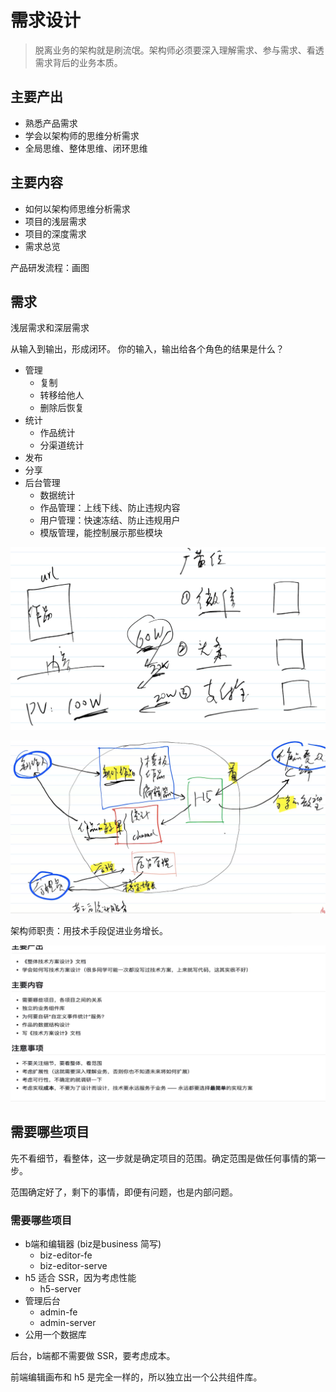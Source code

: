 # 需求设计

> 脱离业务的架构就是刷流氓。架构师必须要深入理解需求、参与需求、看透需求背后的业务本质。

## 主要产出

- 熟悉产品需求
- 学会以架构师的思维分析需求
- 全局思维、整体思维、闭环思维

## 主要内容

- 如何以架构师思维分析需求
- 项目的浅层需求
- 项目的深度需求
- 需求总览

产品研发流程：画图

## 需求

浅层需求和深层需求

从输入到输出，形成闭环。
你的输入，输出给各个角色的结果是什么？

- 管理
  - 复制
  - 转移给他人
  - 删除后恢复
- 统计
  - 作品统计
  - 分渠道统计
- 发布
- 分享
- 后台管理
  - 数据统计
  - 作品管理：上线下线、防止违规内容
  - 用户管理：快速冻结、防止违规用户
  - 模版管理，能控制展示那些模块

![](imgs/2022-02-27-21-05-30.png)

![](imgs/2022-02-27-21-40-28.png)

架构师职责：用技术手段促进业务增长。

![](imgs/2022-02-27-21-48-14.png)

## 需要哪些项目

先不看细节，看整体，这一步就是确定项目的范围。确定范围是做任何事情的第一步。

范围确定好了，剩下的事情，即便有问题，也是内部问题。

### 需要哪些项目

- b端和编辑器 (biz是business 简写)
  - biz-editor-fe
  - biz-editor-serve
- h5 适合 SSR，因为考虑性能
  - h5-server
- 管理后台
  - admin-fe
  - admin-server
- 公用一个数据库

后台，b端都不需要做 SSR，要考虑成本。

前端编辑画布和 h5 是完全一样的，所以独立出一个公共组件库。
